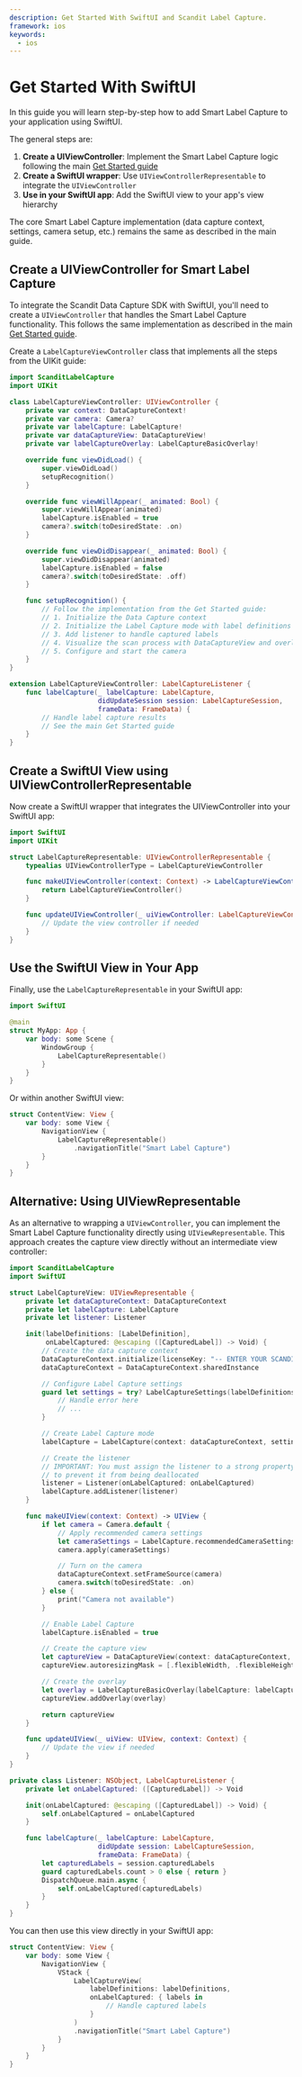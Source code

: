 ```yaml
---
description: Get Started With SwiftUI and Scandit Label Capture.
framework: ios
keywords:
  - ios
---
```


# Get Started With SwiftUI

In this guide you will learn step-by-step how to add Smart Label Capture to your application using SwiftUI.

The general steps are:

1. **Create a UIViewController**: Implement the Smart Label Capture logic following the main [Get Started guide](./get-started.md)
2. **Create a SwiftUI wrapper**: Use `UIViewControllerRepresentable` to integrate the `UIViewController`
3. **Use in your SwiftUI app**: Add the SwiftUI view to your app's view hierarchy

The core Smart Label Capture implementation (data capture context, settings, camera setup, etc.) remains the same as described in the main guide.

## Create a UIViewController for Smart Label Capture

To integrate the Scandit Data Capture SDK with SwiftUI, you'll need to create a `UIViewController` that handles the Smart Label Capture functionality. This follows the same implementation as described in the main [Get Started guide](./get-started.md).

Create a `LabelCaptureViewController` class that implements all the steps from the UIKit guide:

```swift
import ScanditLabelCapture
import UIKit

class LabelCaptureViewController: UIViewController {
    private var context: DataCaptureContext!
    private var camera: Camera?
    private var labelCapture: LabelCapture!
    private var dataCaptureView: DataCaptureView!
    private var labelCaptureOverlay: LabelCaptureBasicOverlay!

    override func viewDidLoad() {
        super.viewDidLoad()
        setupRecognition()
    }

    override func viewWillAppear(_ animated: Bool) {
        super.viewWillAppear(animated)
        labelCapture.isEnabled = true
        camera?.switch(toDesiredState: .on)
    }

    override func viewDidDisappear(_ animated: Bool) {
        super.viewDidDisappear(animated)
        labelCapture.isEnabled = false
        camera?.switch(toDesiredState: .off)
    }

    func setupRecognition() {
        // Follow the implementation from the Get Started guide:
        // 1. Initialize the Data Capture context
        // 2. Initialize the Label Capture mode with label definitions
        // 3. Add listener to handle captured labels
        // 4. Visualize the scan process with DataCaptureView and overlays
        // 5. Configure and start the camera
    }
}

extension LabelCaptureViewController: LabelCaptureListener {
    func labelCapture(_ labelCapture: LabelCapture,
                      didUpdateSession session: LabelCaptureSession,
                      frameData: FrameData) {
        // Handle label capture results
        // See the main Get Started guide
    }
}
```

## Create a SwiftUI View using UIViewControllerRepresentable

Now create a SwiftUI wrapper that integrates the UIViewController into your SwiftUI app:

```swift
import SwiftUI
import UIKit

struct LabelCaptureRepresentable: UIViewControllerRepresentable {
    typealias UIViewControllerType = LabelCaptureViewController

    func makeUIViewController(context: Context) -> LabelCaptureViewController {
        return LabelCaptureViewController()
    }

    func updateUIViewController(_ uiViewController: LabelCaptureViewController, context: Context) {
        // Update the view controller if needed
    }
}
```

## Use the SwiftUI View in Your App

Finally, use the `LabelCaptureRepresentable` in your SwiftUI app:

```swift
import SwiftUI

@main
struct MyApp: App {
    var body: some Scene {
        WindowGroup {
            LabelCaptureRepresentable()
        }
    }
}
```

Or within another SwiftUI view:

```swift
struct ContentView: View {
    var body: some View {
        NavigationView {
            LabelCaptureRepresentable()
                .navigationTitle("Smart Label Capture")
        }
    }
}
```

## Alternative: Using UIViewRepresentable

As an alternative to wrapping a `UIViewController`, you can implement the Smart Label Capture functionality directly using `UIViewRepresentable`. This approach creates the capture view directly without an intermediate view controller:

```swift
import ScanditLabelCapture
import SwiftUI

struct LabelCaptureView: UIViewRepresentable {
    private let dataCaptureContext: DataCaptureContext
    private let labelCapture: LabelCapture
    private let listener: Listener

    init(labelDefinitions: [LabelDefinition],
         onLabelCaptured: @escaping ([CapturedLabel]) -> Void) {
        // Create the data capture context
        DataCaptureContext.initialize(licenseKey: "-- ENTER YOUR SCANDIT LICENSE KEY HERE --")
        dataCaptureContext = DataCaptureContext.sharedInstance

        // Configure Label Capture settings
        guard let settings = try? LabelCaptureSettings(labelDefinitions: labelDefinitions) else {
            // Handle error here
            // ...
        }

        // Create Label Capture mode
        labelCapture = LabelCapture(context: dataCaptureContext, settings: settings)

        // Create the listener
        // IMPORTANT: You must assign the listener to a strong property
        // to prevent it from being deallocated
        listener = Listener(onLabelCaptured: onLabelCaptured)
        labelCapture.addListener(listener)
    }

    func makeUIView(context: Context) -> UIView {
        if let camera = Camera.default {
            // Apply recommended camera settings
            let cameraSettings = LabelCapture.recommendedCameraSettings
            camera.apply(cameraSettings)

            // Turn on the camera
            dataCaptureContext.setFrameSource(camera)
            camera.switch(toDesiredState: .on)
        } else {
            print("Camera not available")
        }

        // Enable Label Capture
        labelCapture.isEnabled = true

        // Create the capture view
        let captureView = DataCaptureView(context: dataCaptureContext, frame: .zero)
        captureView.autoresizingMask = [.flexibleWidth, .flexibleHeight]

        // Create the overlay
        let overlay = LabelCaptureBasicOverlay(labelCapture: labelCapture, view: captureView)
        captureView.addOverlay(overlay)

        return captureView
    }

    func updateUIView(_ uiView: UIView, context: Context) {
        // Update the view if needed
    }
}

private class Listener: NSObject, LabelCaptureListener {
    private let onLabelCaptured: ([CapturedLabel]) -> Void

    init(onLabelCaptured: @escaping ([CapturedLabel]) -> Void) {
        self.onLabelCaptured = onLabelCaptured
    }

    func labelCapture(_ labelCapture: LabelCapture,
                      didUpdate session: LabelCaptureSession,
                      frameData: FrameData) {
        let capturedLabels = session.capturedLabels
        guard capturedLabels.count > 0 else { return }
        DispatchQueue.main.async {
            self.onLabelCaptured(capturedLabels)
        }
    }
}
```

You can then use this view directly in your SwiftUI app:

```swift
struct ContentView: View {
    var body: some View {
        NavigationView {
            VStack {
                LabelCaptureView(
                    labelDefinitions: labelDefinitions,
                    onLabelCaptured: { labels in
                        // Handle captured labels
                    }
                )
                .navigationTitle("Smart Label Capture")
            }
        }
    }
}
```